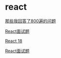 # react

[那些我回答了800遍的问题](https://github.com/bubucuo/DebugReact/blob/master/%E9%82%A3%E4%BA%9B%E6%88%91%E5%9B%9E%E7%AD%94%E4%BA%86800%E9%81%8D%E7%9A%84%E9%97%AE%E9%A2%98.md)

[React面试题](https://www.bilibili.com/video/BV1rK411F7x3)

[React 18](https://www.bilibili.com/video/BV1rK4y137D3)

[React面试题](https://juejin.cn/post/6941546135827775525#heading-2)
